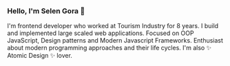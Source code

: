 ### Hello, I'm Selen Gora 👋

I'm frontend developer who worked at Tourism Industry for 8 years.
I build and implemented large scaled web applications.
Focused on OOP JavaScript, Design patterns and Modern Javascript Frameworks. 
Enthusiast about modern programming approaches and their life cycles.
I'm also ✨ Atomic Design ✨ lover.

<!--
**SelenGora/SelenGora** is a ✨ _special_ ✨ repository because its `README.md` (this file) appears on your GitHub profile.

Here are some ideas to get you started:

- 🔭 I’m currently working on nowhere...
- 🌱 I’m currently learning ...
- 👯 I’m looking to collaborate on ...
- 🤔 I’m looking for help with ...
- 💬 Ask me about ...
- 📫 How to reach me: ...
- 😄 Pronouns: ...
- ⚡ Fun fact: ...
-->
